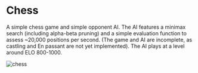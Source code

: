 # Chess

A simple chess game and simple opponent AI. The AI features a minimax search (including alpha-beta pruning) and a simple evaluation function to assess ~20,000 positions per second. 
(The game and AI are incomplete, as castling and En passant are not yet implemented). The AI plays at a level around ELO 800-1000.

![chess](https://user-images.githubusercontent.com/8275672/147395669-4e597ac3-9fd6-4c7e-9350-d636b5d62d5c.gif)
